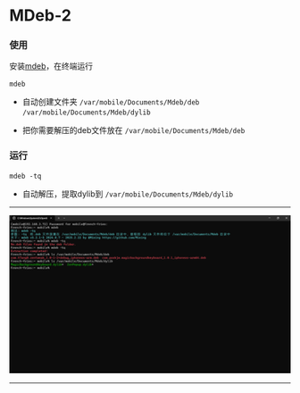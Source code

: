 
# MDeb-2

### 使用
安装[mdeb](https://github.com/Mieing/MDeb-2/raw/refs/heads/master/packages/mdeb_5.2.1-5_iphoneos-arm64.deb)，在终端运行
```
mdeb
```
- 自动创建文件夹  `/var/mobile/Documents/Mdeb/deb` `/var/mobile/Documents/Mdeb/dylib`

- 把你需要解压的deb文件放在 `/var/mobile/Documents/Mdeb/deb`


### 运行
```
mdeb -tq
```
- 自动解压，提取dylib到 `/var/mobile/Documents/Mdeb/dylib`

***

![Preview](https://github.com/Mieing/MDeb-2/blob/master/effect.jpg)

***
